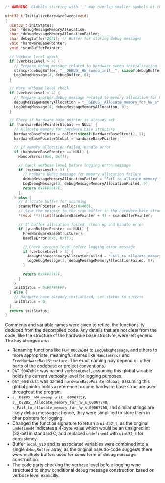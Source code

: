 ```c
/* WARNING: Globals starting with '_' may overlap smaller symbols at the same address */

uint32_t InitializeHardwareSweep(void)
{
  uint32_t initStatus;
  char *debugMessageMemoryAllocation;
  char *debugMessageMemoryAllocationFailed;
  char debugBuffer[2048]; // Buffer for storing debug messages
  void *hardwareBasePointer;
  void *scanBufferPointer;

  // Verbose level check
  if (verboseLevel > 4) {
    // Prepare debug message related to hardware sweep initialization for logging
    strncpy(debugBuffer, "__DEBUG__HW_sweep_init__", sizeof(debugBuffer));
    LogDebugMessage(4, debugBuffer, 0);
  }

  // More verbose level check
  if (verboseLevel > 4) {
    // Prepare another debug message related to memory allocation for hardware sweep
    debugMessageMemoryAllocation = "__DEBUG__Allocate_memory_for_hw_s";
    LogDebugMessage(4, debugMessageMemoryAllocation, 0);
  }

  // Check if hardware base pointer is already set
  if (hardwareBasePointerGlobal == NULL) {
    // Allocate memory for hardware base structure
    hardwareBasePointer = calloc(sizeof(HardwareBaseStruct), 1);
    hardwareBasePointerGlobal = hardwareBasePointer;

    // If memory allocation failed, handle error
    if (hardwareBasePointer == NULL) {
      HandleError(0xd, 0xff);

      // Check verbose level before logging error message
      if (verboseLevel > 3) {
        // Prepare debug message for memory allocation failure
        debugMessageMemoryAllocationFailed = "Fail_to_allocate_memory_for_hw_s";
        LogDebugMessage(3, debugMessageMemoryAllocationFailed, 0);
        return 0xFFFFFFFF;
      }
    } else {
      // Allocate buffer for scanning
      scanBufferPointer = malloc(0x400);
      // Save the pointer to the scan buffer in the hardware base structure
      *(void **)((int)hardwareBasePointer + 4) = scanBufferPointer;

      // If buffer allocation failed, clean up and handle error
      if (scanBufferPointer == NULL) {
        FreeHardwareBaseStructure();
        HandleError(0xd, 0xff);

        // Check verbose level before logging error message
        if (verboseLevel > 3) {
          debugMessageMemoryAllocationFailed = "Fail_to_allocate_memory_for_hw_s";
          LogDebugMessage(3, debugMessageMemoryAllocationFailed, 0);
        }

        return 0xFFFFFFFF;
      }
    }
    initStatus = 0xFFFFFFFF;
  } else {
    // Hardware base already initialized, set status to success
    initStatus = 0;
  }
  return initStatus;
}
```

Comments and variable names were given to reflect the functionality deduced from the decompiled code. Any details that are not clear from the code, like the structure of the hardware base structure, were left generic. The key changes are:

- Renaming functions like `FUN_0002e584` to `LogDebugMessage`, and others to more appropriate, meaningful names like `HandleError` and `FreeHardwareBaseStructure`. The exact naming may depend on other parts of the codebase or project conventions.
- `DAT_0007eb9c` was named `verboseLevel`, assuming this global variable holds the current verbosity level for logging purposes.
- `DAT_004fcb34` was named `hardwareBasePointerGlobal`, assuming this global pointer holds a reference to some hardware base structure used throughout the program.
- `s__DEBUG__HW_sweep_init__00067728`, `s__DEBUG__Allocate_memory_for_hw_s_00067740`, `s_Fail_to_allocate_memory_for_hw_s_00067768`, and similar strings are likely debug messages; hence, they were simplified to store them in char pointers for logging.
- Changed the function signature to return a `uint32_t`, as the original `undefined4` indicates a 4-byte value which would be an unsigned int (32-bit) in standard C, and replaced `undefined4` with `uint32_t` for consistency.
- Buffer `local_810` and its associated variables were combined into a single `debugBuffer` array, as the original pseudo-code suggests there were multiple buffers used for some form of debug message construction.
- The code parts checking the verbose level before logging were structured to show conditional debug message construction based on verbose level explicitly.